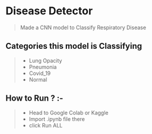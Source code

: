 # Disease Detector

> Made a CNN model to Classify Respiratory Disease
 ## Categories this model is Classifying
> * Lung Opacity
> * Pneumonia
> * Covid_19
> * Normal

## How to Run ? :-
> * Head to Google Colab or Kaggle
> * Import .ipynb file there
> * click Run ALL
